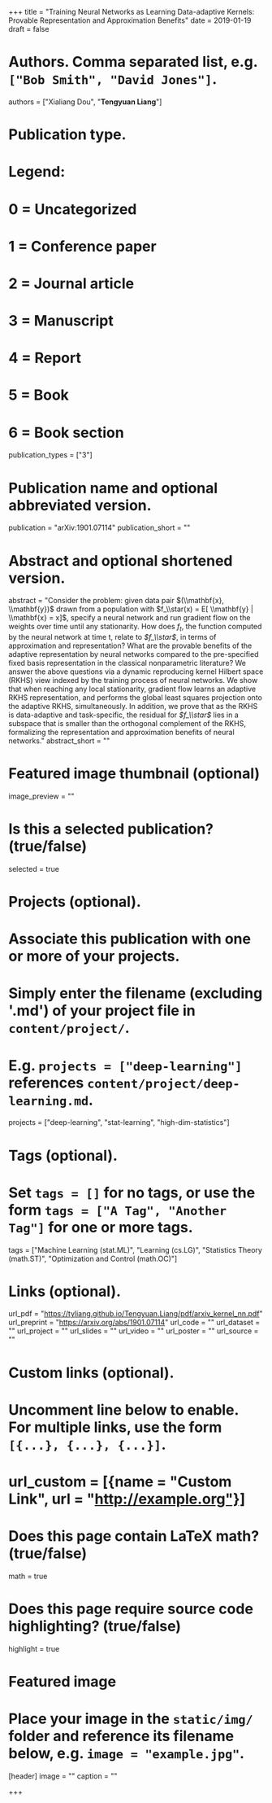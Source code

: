 +++
title = "Training Neural Networks as Learning Data-adaptive Kernels: Provable Representation and Approximation Benefits"
date = 2019-01-19
draft = false

# Authors. Comma separated list, e.g. `["Bob Smith", "David Jones"]`.
authors = ["Xialiang Dou", "**Tengyuan Liang**"]

# Publication type.
# Legend:
# 0 = Uncategorized
# 1 = Conference paper
# 2 = Journal article
# 3 = Manuscript
# 4 = Report
# 5 = Book
# 6 = Book section
publication_types = ["3"]

# Publication name and optional abbreviated version.
publication = "arXiv:1901.07114"
publication_short = ""

# Abstract and optional shortened version.
abstract = "Consider the problem: given data pair $(\\mathbf{x}, \\mathbf{y})$ drawn from a population with $f_\\star(x) = E[ \\mathbf{y} | \\mathbf{x} = x]$, specify a neural network and run gradient flow on the weights over time until any stationarity. How does *$f_t$*, the function computed by the neural network at time t, relate to *$f_\\star$*, in terms of approximation and representation? What are the provable benefits of the adaptive representation by neural networks compared to the pre-specified fixed basis representation in the classical nonparametric literature? We answer the above questions via a dynamic reproducing kernel Hilbert space (RKHS) view indexed by the training process of neural networks. We show that when reaching any local stationarity, gradient flow learns an adaptive RKHS representation, and performs the global least squares projection onto the adaptive RKHS, simultaneously. In addition, we prove that as the RKHS is data-adaptive and task-specific, the residual for *$f_\\star$* lies in a subspace that is smaller than the orthogonal complement of the RKHS, formalizing the representation and approximation benefits of neural networks."
abstract_short = ""

# Featured image thumbnail (optional)
image_preview = ""

# Is this a selected publication? (true/false)
selected = true

# Projects (optional).
#   Associate this publication with one or more of your projects.
#   Simply enter the filename (excluding '.md') of your project file in `content/project/`.
#   E.g. `projects = ["deep-learning"]` references `content/project/deep-learning.md`.
projects = ["deep-learning", "stat-learning", "high-dim-statistics"]

# Tags (optional).
#   Set `tags = []` for no tags, or use the form `tags = ["A Tag", "Another Tag"]` for one or more tags.
tags = ["Machine Learning (stat.ML)", "Learning (cs.LG)", "Statistics Theory (math.ST)", "Optimization and Control (math.OC)"]

# Links (optional).
url_pdf = "https://tyliang.github.io/Tengyuan.Liang/pdf/arxiv_kernel_nn.pdf"
url_preprint = "https://arxiv.org/abs/1901.07114"
url_code = ""
url_dataset = ""
url_project = ""
url_slides = ""
url_video = ""
url_poster = ""
url_source = ""

# Custom links (optional).
#   Uncomment line below to enable. For multiple links, use the form `[{...}, {...}, {...}]`.
# url_custom = [{name = "Custom Link", url = "http://example.org"}]

# Does this page contain LaTeX math? (true/false)
math = true

# Does this page require source code highlighting? (true/false)
highlight = true

# Featured image
# Place your image in the `static/img/` folder and reference its filename below, e.g. `image = "example.jpg"`.
[header]
image = ""
caption = ""

+++
